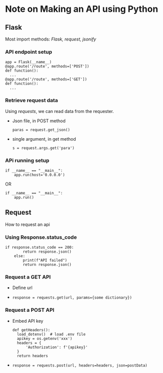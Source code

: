 # Note on Making an API using Python

## Flask
Most import methods: *Flask, request, jsonify*

### API endpoint setup

```
app = Flask(__name__)
@app.route('/route', methods=['POST'])
def function():
  ...
@app.route('/route', methods=['GET'])
def function():
  ...
```

### Retrieve request data
Using *requests*, we can read data from the requester.

- Json file, in POST method
  ```
  paras = request.get_json()
  ```
- single argument, in get method
  ```
  s = request.args.get('para')
  ```

### APi running setup
```
if __name__ == "__main__":
    app.run(host='0.0.0.0')

```
OR
```
if __name__ == "__main__":
    app.run()

```


## Request
How to request an api

### Using Response.status_code
```
if response.status_code == 200:
        return response.json() 
    else:
        print(f"API failed")
        return response.json()
```
### Request a GET API
- Define url
- ```
  response = requests.get(url, params={some dictionary})
  ```

### Request a POST API
- Embed API key
  ```
  def getHeaders():
    load_dotenv()  # load .env file
    apikey = os.getenv('xxx')
    headers = {
        'Authorization': f'{apikey}'
    }
    return headers
  ```
- ```
  response = requests.post(url, headers=headers, json=postData)
  ```




